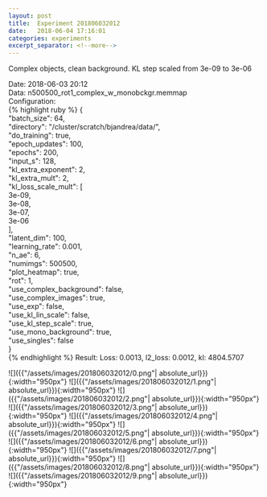 ```yaml
---
layout: post
title:  Experiment 201806032012
date:   2018-06-04 17:16:01
categories: experiments
excerpt_separator: <!--more-->
---
```

Complex objects, clean background. KL step scaled from 3e-09 to 3e-06  

 <!--more-->
Date: 2018-06-03 20:12  
Data: n500500_rot1_complex_w_monobckgr.memmap  
Configuration:   
{% highlight ruby %}
{  
    "batch_size": 64,   
    "directory": "/cluster/scratch/bjandrea/data/",   
    "do_training": true,   
    "epoch_updates": 100,   
    "epochs": 200,   
    "input_s": 128,   
    "kl_extra_exponent": 2,   
    "kl_extra_mult": 2,   
    "kl_loss_scale_mult": [  
        3e-09,   
        3e-08,   
        3e-07,   
        3e-06  
    ],   
    "latent_dim": 100,   
    "learning_rate": 0.001,   
    "n_ae": 6,   
    "numimgs": 500500,   
    "plot_heatmap": true,   
    "rot": 1,   
    "use_complex_background": false,   
    "use_complex_images": true,   
    "use_exp": false,   
    "use_kl_lin_scale": false,   
    "use_kl_step_scale": true,   
    "use_mono_background": true,   
    "use_singles": false  
}  
{% endhighlight %}
Result: Loss: 0.0013, l2_loss: 0.0012, kl: 4804.5707  

![]({{"/assets/images/201806032012/0.png"| absolute_url}}){:width="950px"}
![]({{"/assets/images/201806032012/1.png"| absolute_url}}){:width="950px"}
![]({{"/assets/images/201806032012/2.png"| absolute_url}}){:width="950px"}
![]({{"/assets/images/201806032012/3.png"| absolute_url}}){:width="950px"}
![]({{"/assets/images/201806032012/4.png"| absolute_url}}){:width="950px"}
![]({{"/assets/images/201806032012/5.png"| absolute_url}}){:width="950px"}
![]({{"/assets/images/201806032012/6.png"| absolute_url}}){:width="950px"}
![]({{"/assets/images/201806032012/7.png"| absolute_url}}){:width="950px"}
![]({{"/assets/images/201806032012/8.png"| absolute_url}}){:width="950px"}
![]({{"/assets/images/201806032012/9.png"| absolute_url}}){:width="950px"}
